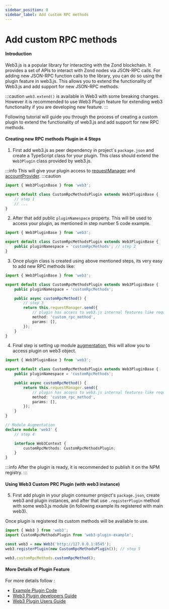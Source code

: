 ```yaml
---
sidebar_position: 0
sidebar_label: Add custom RPC methods
---
```


# Add custom RPC methods

#### Introduction

Web3.js is a popular library for interacting with the Zond blockchain. It provides a set of APIs to interact with Zond nodes via JSON-RPC calls. For adding new JSON-RPC function calls to the library, you can do so using the plugin feature in web3.js. This allows you to extend the functionality of Web3.js and add support for new JSON-RPC methods.

:::caution
`web3.extend()` is available in Web3 with some breaking changes. However it is recommended to use Web3 Plugin feature for extending web3 functionality if you are developing new feature.
:::

Following tutorial will guide you through the process of creating a custom plugin to extend the functionality of web3.js and add support for new RPC methods.

#### Creating new RPC methods Plugin in 4 Steps

1. First add web3.js as peer dependency in project´s `package.json` and create a TypeScript class for your plugin. This class should extend the `Web3Plugin` class provided by web3.js.

:::info
This will give your plugin access to [requestManager](/api/web3-core/class/Web3Context#requestManager) and [accountProvider](/api/web3-core/class/Web3Context#accountProvider).
:::caution

```ts
import { Web3PluginBase } from 'web3';

export default class CustomRpcMethodsPlugin extends Web3PluginBase {
	// step 1
	// ...
}
```

2. After that add public `pluginNamespace` property. This will be used to access your plugin, as mentioned in step number 5 code example.

```ts
import { Web3PluginBase } from 'web3';

export default class CustomRpcMethodsPlugin extends Web3PluginBase {
	public pluginNamespace = 'customRpcMethods'; // step 2
}
```

3. Once plugin class is created using above mentioned steps, its very easy to add new RPC methods like:

```ts
import { Web3PluginBase } from 'web3';

export default class CustomRpcMethodsPlugin extends Web3PluginBase {
	public pluginNamespace = 'customRpcMethods';

	public async customRpcMethod() {
		// step 3
		return this.requestManager.send({
			// plugin has access to web3.js internal features like request manager
			method: 'custom_rpc_method',
			params: [],
		});
	}
}
```

4. Final step is setting up module [augmentation](https://www.typescriptlang.org/docs/handbook/declaration-merging.html#module-augmentation), this will allow you to access plugin on web3 object.

```ts
import { Web3PluginBase } from 'web3';

export default class CustomRpcMethodsPlugin extends Web3PluginBase {
	public pluginNamespace = 'customRpcMethods';

	public async customRpcMethod() {
		return this.requestManager.send({
			// plugin has access to web3.js internal features like request manager
			method: 'custom_rpc_method',
			params: [],
		});
	}
}

// Module Augmentation
declare module 'web3' {
	// step 4

	interface Web3Context {
		customRpcMethods: CustomRpcMethodsPlugin;
	}
}
```

:::info
After the plugin is ready, it is recommended to publish it on the NPM registry.
:::

#### Using Web3 Custom PRC Plugin (with web3 instance)

5. First add plugin in your plugin consumer project's `package.json`, create web3 and plugin instances, and after that use `.registerPlugin` method with some web3.js module (in following example its registered with main web3).

Once plugin is registered its custom methods will be available to use.

```ts
import { Web3 } from 'web3';
import CustomRpcMethodsPlugin from 'web3-plugin-example';

const web3 = new Web3('http://127.0.0.1:8545');
web3.registerPlugin(new CustomRpcMethodsPlugin()); // step 5

web3.customRpcMethods.customRpcMethod();
```

#### More Details of Plugin Feature

For more details follow :

-   [Example Plugin Code](https://github.com/web3/web3.js/tree/main/tools/web3-plugin-example)
-   [Web3 Plugin developers Guide](/guides/web3_plugin_guide/plugin_authors)
-   [Web3 Plugin Users Guide](/guides/web3_plugin_guide/plugin_users)
